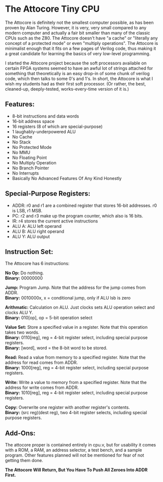 # The Attocore Tiny CPU

The Attocore is definitely not the smallest computer possible, as has been proven by Alan Turing.  However, it is very, very small compared to any modern computer and actually a fair bit smaller than many of the classic CPUs such as the Z80.  The Attocore doesn't have "a cache" or "literally any concept of a protected mode" or even "multiply operations".  The Attocore is minimalist enough that it fits on a few pages of Verilog code, thus making it a great candidate for learning the basics of very low-level programming.

I started the Attocore project because the soft processors available on certain FPGA systems seemed to have an awful lot of strings attached for something that theoretically is an easy drop-in of some chunk of verilog code, which then talks to some 0's and 1's.  In short, the Attocore is what I wish my students had as their first soft processor.  (Or rather, the best, cleaned-up, deeply-tested, works-every-time version of it is.)


## Features:

- 8-bit instructions and data words
- 16-bit address space
- 16 registers (8 of which are special-purpose)
- 1 laughably-underpowered ALU
- No Cache
- No Stack
- No Protected Mode
- No MMU
- No Floating Point
- No Multiply Operation
- No Branch Pointer
- No Interrupts
- Basically No Advanced Features Of Any Kind Honestly


## Special-Purpose Registers:
- ADDR: r0 and r1 are a combined register that stores 16-bit addresses. r0 is LSB, r1 MSB.
- PC: r2 and r3 make up the program counter, which also is 16 bits.
- IR: r4 stores the current active instructions
- ALU A: ALU left operand
- ALU B: ALU right operand
- ALU Y: ALU output


## Instruction Set:

The Attocore has 6 instructions:

**No Op:** Do nothing.  
**Binary:** 00000000

**Jump:** Program Jump.  Note that the address for the jump comes from ADDR.  
**Binary:** 0010000x, x = conditional jump, only if ALU lsb is zero

**Arithmatic:** Calculation on ALU.  Just clocks sets ALU operation select and clocks ALU Y.  
**Binary:** 010[op], op = 5-bit operation select

**Value Set:** Store a specified value in a register.  Note that this operation takes two words.  
**Binary:** 0110[reg], reg = 4-bit register select, including special purpose registers.  
**Binary:** [word], word = the 8-bit word to be stored.

**Read:** Read a value from memory to a specified register.  Note that the address for read comes from ADDR.  
**Binary:** 1000[reg], reg = 4-bit register select, including special purpose registers.

**Write:** Write a value to memory from a specified register.  Note that the address for write comes from ADDR.  
**Binary:** 1010[reg], reg = 4-bit register select, including special purpose registers.

**Copy:** Overwrite one register with another register's contents.  
**Binary:** (src reg)(dest reg), two 4-bit register selects, including special purpose registers.

## Add-Ons:

The attocore proper is contained entirely in cpu.v, but for usability it comes with a ROM, a RAM, an address selector, a test bench, and a sample program.  Other features planned will not be mentioned for fear of not getting them done.

__The Attocore Will Return, But You Have To Push All Zeroes Into ADDR First.__
